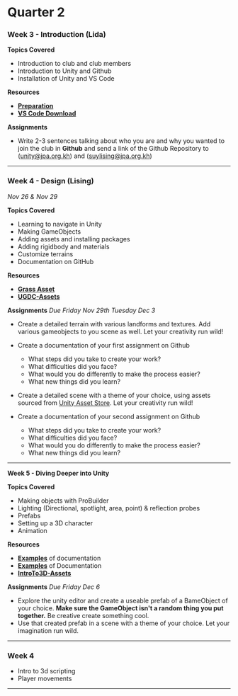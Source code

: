 # Quarter 2

### Week 3 - Introduction (Lida)

**Topics Covered**
- Introduction to club and club members
- Introduction to Unity and Github
- Installation of Unity and VS Code 

**Resources**

- [**Preparation**](https://github.com/Nox-Erebos/UGDC/blob/main/Prep.md)
- [**VS Code Download**](https://visualstudio.microsoft.com/downloads/)
  
**Assignments**
- Write 2-3 sentences talking about who you are and why you wanted to join the club in **Github** and send a link of the Github Repository to (unity@jpa.org.kh) and (suylising@jpa.org.kh)

___________________

### Week 4 - Design (Lising)

*Nov 26 & Nov 29*

**Topics Covered**
* Learning to navigate in Unity
* Making GameObjects
* Adding assets and installing packages
* Adding rigidbody and materials
* Customize terrains
* Documentation on GitHub

**Resources**

- [**Grass Asset**](https://assetstore.unity.com/packages/2d/textures-materials/nature/grass-flowers-pack-free-138810)
- [**UGDC-Assets**](https://assetstore.unity.com/lists/ugdc-assets-18968162955291)

**Assignments** *Due Friday Nov 29th Tuesday Dec 3*

* Create a detailed terrain with various landforms and textures. Add various gameobjects to you scene as well. Let your creativity run wild! 
* Create a documentation of your first assignment on Github
  - What steps did you take to create your work?
  - What difficulties did you face?
  - What would you do differently to make the process easier?
  - What new things did you learn?

* Create a detailed scene with a theme of your choice, using assets sourced from [Unity Asset Store](https://assetstore.unity.com/). Let your creativity run wild!
* Create a documentation of your second assignment on Github
  - What steps did you take to create your work?
  - What difficulties did you face?
  - What would you do differently to make the process easier?
  - What new things did you learn?
___________________

**Week 5 - Diving Deeper into Unity**

**Topics Covered**
* Making objects with ProBuilder
* Lighting (Directional, spotlight, area, point) & reflection probes
* Prefabs
* Setting up a 3D character
* Animation
  
**Resources**
* [**Examples**](https://alternaterealities.nyuadim.com/category/spring-2021/) of documentation
* [**Examples**](https://github.com/pangnasun/ConnectionsLab) of Documentation 
* [**IntroTo3D-Assets**](https://learn.unity.com/tutorial/project-files-prepare-for-the-unity-certified-associate-game-developer-exam-98049840928345928305983#)

**Assignments** *Due Friday Dec 6*

* Explore the unity editor and create a useable prefab of a BameObject of your choice. **Make sure the GameObject isn't a random thing you put together.** Be creative create something cool.
* Use that created prefab in a scene with a theme of your choice. Let your imagination run wild.

___________________

### Week 4
- Intro to 3d scripting
- Player movements

___________________
